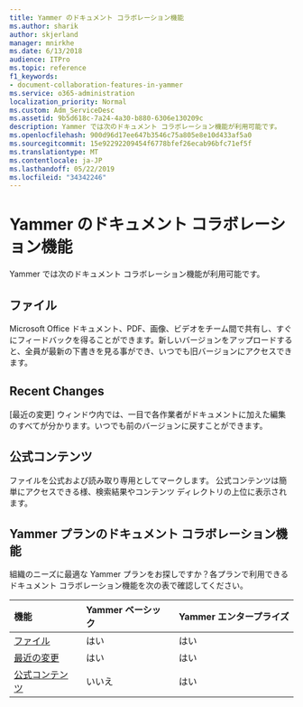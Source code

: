 ```yaml
---
title: Yammer のドキュメント コラボレーション機能
ms.author: sharik
author: skjerland
manager: mnirkhe
ms.date: 6/13/2018
audience: ITPro
ms.topic: reference
f1_keywords:
- document-collaboration-features-in-yammer
ms.service: o365-administration
localization_priority: Normal
ms.custom: Adm_ServiceDesc
ms.assetid: 9b5d618c-7a24-4a30-b880-6306e130209c
description: Yammer では次のドキュメント コラボレーション機能が利用可能です。
ms.openlocfilehash: 900d96d17ee647b3546c75a805e8e10d433af5a0
ms.sourcegitcommit: 15e92292209454f6778bfef26ecab96bfc71ef5f
ms.translationtype: MT
ms.contentlocale: ja-JP
ms.lasthandoff: 05/22/2019
ms.locfileid: "34342246"
---
```

# <a name="document-collaboration-features-in-yammer"></a>Yammer のドキュメント コラボレーション機能

Yammer では次のドキュメント コラボレーション機能が利用可能です。
  
## <a name="files"></a>ファイル
<a name="bkmk_Files"> </a>

Microsoft Office ドキュメント、PDF、画像、ビデオをチーム間で共有し、すぐにフィードバックを得ることができます。新しいバージョンをアップロードすると、全員が最新の下書きを見る事ができ、いつでも旧バージョンにアクセスできます。
  
## <a name="recent-changes"></a>Recent Changes
<a name="bkmk_RecentChanges"> </a>

[最近の変更] ウィンドウ内では、一目で各作業者がドキュメントに加えた編集のすべてが分かります。いつでも前のバージョンに戻すことができます。
  
## <a name="official-content"></a>公式コンテンツ
<a name="bkmk_OfficialContent"> </a>

ファイルを公式および読み取り専用としてマークします。 公式コンテンツは簡単にアクセスできる様、検索結果やコンテンツ ディレクトリの上位に表示されます。
  
## <a name="document-collaboration-features-across-yammer-plans"></a>Yammer プランのドキュメント コラボレーション機能
<a name="bkmk_OfficialContent"> </a>

組織のニーズに最適な Yammer プランをお探しですか？各プランで利用できるドキュメント コラボレーション機能を次の表で確認してください。
  
|**機能**|**Yammer ベーシック**|**Yammer エンタープライズ**|
|:-----|:-----|:-----|
|[ファイル](document-collaboration-features-in-yammer.md#files) <br/> |はい  <br/> |はい  <br/> |
|[最近の変更](document-collaboration-features-in-yammer.md#recent-changes) <br/> |はい  <br/> |はい  <br/> |
|[公式コンテンツ](document-collaboration-features-in-yammer.md#official-content) <br/> |いいえ  <br/> |はい  <br/> |
   

